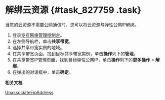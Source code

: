# 解绑云资源 {#task_827759 .task}

当您的云资源不需要公网通信时，您可以将云资源与弹性公网IP解绑。

1.  登录[专有网络管理控制台](https://vpcnext.console.aliyun.com)。
2.  在左侧导航栏，单击**共享带宽**。
3.  选择共享带宽实例的地域。
4.  在共享带宽页面，找到目标共享带宽实例，单击**操作**列下的**管理**。
5.  在共享带宽IP管理页面，找到目标弹性公网IP，单击**操作**列下的**更多操作** \> **解绑**。
6.  在弹出的对话框中，单击**确定**。

**相关文档**  


[UnassociateEipAddress](../../../../intl.zh-CN/API参考/弹性公网IP/UnassociateEipAddress.md#)

